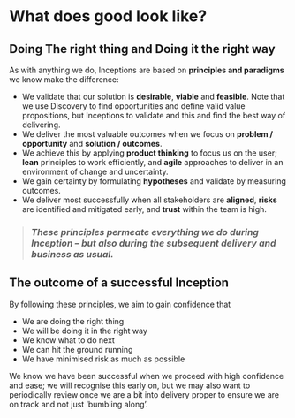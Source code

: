 # What does good look like?

## **Doing The right thing and Doing it the right way**

As with anything we do, Inceptions are based on **principles and paradigms** we know make the difference:  


* We validate that our solution is **desirable**, **viable** and **feasible**. Note that we use Discovery to find opportunities and define valid value propositions, but Inceptions to validate and this and find the best way of delivering.
* We deliver the most valuable outcomes when we focus on **problem / opportunity** and **solution / outcomes**.
* We achieve this by applying **product thinking** to focus us on the user; **lean** principles to work efficiently, and **agile** approaches to deliver in an environment of change and uncertainty.
* We gain certainty by formulating **hypotheses** and validate by measuring outcomes.
* We deliver most successfully when all stakeholders are **aligned**, **risks** are identified and mitigated early, and **trust** within the team is high.

> ### _These principles permeate everything we do during Inception – but also during the subsequent delivery and business as usual._

## **The outcome of a successful Inception**

By following these principles, we aim to gain confidence that

* We are doing the right thing
* We will be doing it in the right way
* We know what to do next
* We can hit the ground running
* We have minimised risk as much as possible

We know we have been successful when we proceed with high confidence and ease; we will recognise this early on, but we may also want to periodically review once we are a bit into delivery proper to ensure we are on track and not just ‘bumbling along’.  


